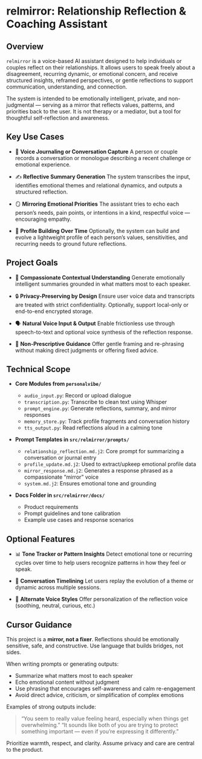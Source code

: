 # relmirror: Relationship Reflection & Coaching Assistant

## Overview

`relmirror` is a voice-based AI assistant designed to help individuals or couples reflect on their relationships. It allows users to speak freely about a disagreement, recurring dynamic, or emotional concern, and receive structured insights, reframed perspectives, or gentle reflections to support communication, understanding, and connection.

The system is intended to be emotionally intelligent, private, and non-judgmental — serving as a mirror that reflects values, patterns, and priorities back to the user. It is not therapy or a mediator, but a tool for thoughtful self-reflection and awareness.

## Key Use Cases

- 💬 **Voice Journaling or Conversation Capture**
  A person or couple records a conversation or monologue describing a recent challenge or emotional experience.

- ✍️ **Reflective Summary Generation**
  The system transcribes the input, identifies emotional themes and relational dynamics, and outputs a structured reflection.

- 🪞 **Mirroring Emotional Priorities**
  The assistant tries to echo each person’s needs, pain points, or intentions in a kind, respectful voice — encouraging empathy.

- 🔄 **Profile Building Over Time**
  Optionally, the system can build and evolve a lightweight profile of each person’s values, sensitivities, and recurring needs to ground future reflections.

## Project Goals

- 🧠 **Compassionate Contextual Understanding**
  Generate emotionally intelligent summaries grounded in what matters most to each speaker.

- 🔒 **Privacy-Preserving by Design**
  Ensure user voice data and transcripts are treated with strict confidentiality. Optionally, support local-only or end-to-end encrypted storage.

- 🗣️ **Natural Voice Input & Output**
  Enable frictionless use through speech-to-text and optional voice synthesis of the reflection response.

- 🧭 **Non-Prescriptive Guidance**
  Offer gentle framing and re-phrasing without making direct judgments or offering fixed advice.

## Technical Scope

- **Core Modules from `personalvibe/`**
  - `audio_input.py`: Record or upload dialogue
  - `transcription.py`: Transcribe to clean text using Whisper
  - `prompt_engine.py`: Generate reflections, summary, and mirror responses
  - `memory_store.py`: Track profile fragments and conversation history
  - `tts_output.py`: Read reflections aloud in a calming tone

- **Prompt Templates in `src/relmirror/prompts/`**
  - `relationship_reflection.md.j2`: Core prompt for summarizing a conversation or journal entry
  - `profile_update.md.j2`: Used to extract/upkeep emotional profile data
  - `mirror_response.md.j2`: Generates a response phrased as a compassionate “mirror” voice
  - `system.md.j2`: Ensures emotional tone and grounding

- **Docs Folder in `src/relmirror/docs/`**
  - Product requirements
  - Prompt guidelines and tone calibration
  - Example use cases and response scenarios

## Optional Features

- 📊 **Tone Tracker or Pattern Insights**
  Detect emotional tone or recurring cycles over time to help users recognize patterns in how they feel or speak.

- 📆 **Conversation Timelining**
  Let users replay the evolution of a theme or dynamic across multiple sessions.

- 🔄 **Alternate Voice Styles**
  Offer personalization of the reflection voice (soothing, neutral, curious, etc.)

## Cursor Guidance

This project is a **mirror, not a fixer**. Reflections should be emotionally sensitive, safe, and constructive. Use language that builds bridges, not sides.

When writing prompts or generating outputs:
- Summarize what matters most to each speaker
- Echo emotional content without judgment
- Use phrasing that encourages self-awareness and calm re-engagement
- Avoid direct advice, criticism, or simplification of complex emotions

Examples of strong outputs include:
> “You seem to really value feeling heard, especially when things get overwhelming.”
> “It sounds like both of you are trying to protect something important — even if you’re expressing it differently.”

Prioritize warmth, respect, and clarity. Assume privacy and care are central to the product.
